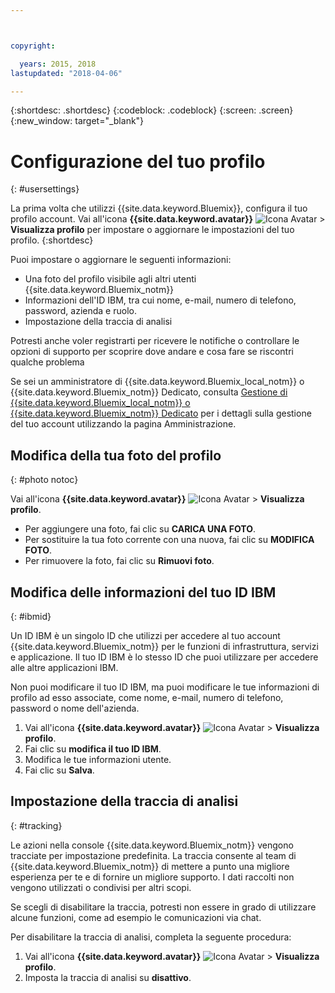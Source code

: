```yaml
---



copyright:

  years: 2015, 2018
lastupdated: "2018-04-06"

---
```


{:shortdesc: .shortdesc}
{:codeblock: .codeblock}
{:screen: .screen}
{:new_window: target="_blank"}

# Configurazione del tuo profilo
{: #usersettings}

La prima volta che utilizzi {{site.data.keyword.Bluemix}}, configura il tuo profilo account. Vai all'icona **{{site.data.keyword.avatar}}** ![Icona Avatar](../icons/i-avatar-icon.svg) &gt; **Visualizza profilo** per impostare o aggiornare le impostazioni del tuo profilo.
{:shortdesc}

Puoi impostare o aggiornare le seguenti informazioni:

 * Una foto del profilo visibile agli altri utenti {{site.data.keyword.Bluemix_notm}}
 * Informazioni dell'ID IBM, tra cui nome, e-mail, numero di telefono, password, azienda e ruolo.
 * Impostazione della traccia di analisi

Potresti anche voler registrarti per ricevere le notifiche o controllare le opzioni di supporto per scoprire dove andare e cosa fare se riscontri qualche problema

Se sei un amministratore di {{site.data.keyword.Bluemix_local_notm}} o {{site.data.keyword.Bluemix_notm}} Dedicato, consulta [Gestione di {{site.data.keyword.Bluemix_local_notm}} o {{site.data.keyword.Bluemix_notm}} Dedicato](/docs/hybrid/index.html#mng) per i dettagli sulla gestione del tuo account utilizzando la pagina Amministrazione.

## Modifica della tua foto del profilo
{: #photo notoc}

Vai all'icona **{{site.data.keyword.avatar}}** ![Icona Avatar](../icons/i-avatar-icon.svg) &gt; **Visualizza profilo**.

  * Per aggiungere una foto, fai clic su **CARICA UNA FOTO**.
  * Per sostituire la tua foto corrente con una nuova, fai clic su **MODIFICA FOTO**.
  * Per rimuovere la foto, fai clic su **Rimuovi foto**.

## Modifica delle informazioni del tuo ID IBM
{: #ibmid}

Un ID IBM è un singolo ID che utilizzi per accedere al tuo account {{site.data.keyword.Bluemix_notm}} per le funzioni di infrastruttura, servizi e applicazione. Il tuo ID IBM è lo stesso ID che puoi utilizzare per accedere alle altre applicazioni IBM.

Non puoi modificare il tuo ID IBM, ma puoi modificare le tue informazioni di profilo ad esso associate, come nome, e-mail, numero di telefono, password o nome dell'azienda.

1. Vai all'icona **{{site.data.keyword.avatar}}** ![Icona Avatar](../icons/i-avatar-icon.svg) &gt; **Visualizza profilo**.
2. Fai clic su **modifica il tuo ID IBM**.
3. Modifica le tue informazioni utente.
4. Fai clic su **Salva**.

## Impostazione della traccia di analisi
{: #tracking}

Le azioni nella console {{site.data.keyword.Bluemix_notm}} vengono tracciate per impostazione predefinita. La traccia consente al team di {{site.data.keyword.Bluemix_notm}} di mettere a punto una migliore esperienza per te e di fornire un migliore supporto. I dati raccolti non vengono utilizzati o condivisi per altri scopi.

Se scegli di disabilitare la traccia, potresti non essere in grado di utilizzare alcune funzioni, come ad esempio le comunicazioni via chat.

Per disabilitare la traccia di analisi, completa la seguente procedura:

1. Vai all'icona **{{site.data.keyword.avatar}}** ![Icona Avatar](../icons/i-avatar-icon.svg) &gt; **Visualizza profilo**.
2. Imposta la traccia di analisi su **disattivo**.
